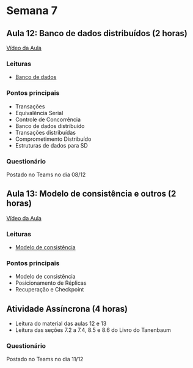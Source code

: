 # Semana 7

## Aula 12: Banco de dados distribuídos (2 horas)

[Vídeo da Aula]()

### Leituras

* [Banco de dados](https://lasarojc.github.io/ds_notes/disdb/)

### Pontos principais

* Transações
* Equivalência Serial
* Controle de Concorrência
* Banco de dados distribuído
* Transações distribuídas
* Comprometimento Distribuído
* Estruturas de dados para SD

### Questionário

Postado no Teams no dia 08/12

## Aula 13: Modelo de consistência e outros (2 horas)

[Vídeo da Aula]()

### Leituras

* [Modelo de consistência](https://lasarojc.github.io/ds_notes/disdb/#modelos-de-consistencia)

### Pontos principais

* Modelo de consistência
* Posicionamento de Réplicas
* Recuperação e Checkpoint

## Atividade Assíncrona (4 horas)

* Leitura do material das aulas 12 e 13
* Leitura das seções 7.2 a 7.4, 8.5 e 8.6 do Livro do Tanenbaum

### Questionário

Postado no Teams no dia 11/12
